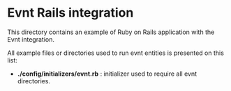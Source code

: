 # Evnt Rails integration

This directory contains an example of Ruby on Rails application with the Evnt integration.

All example files or directories used to run evnt entities is presented on this list:

- **./config/initializers/evnt.rb** : initializer used to require all evnt directories.
